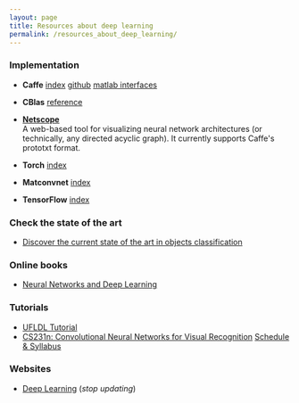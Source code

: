 ```yaml
---
layout: page
title: Resources about deep learning
permalink: /resources_about_deep_learning/
---
```


### Implementation
* **Caffe**
[index](http://caffe.berkeleyvision.org/) 
[github](https://github.com/BVLC/caffe) 
[matlab interfaces](http://caffe.berkeleyvision.org/tutorial/interfaces.html)  

* **CBlas**
[reference](https://developer.apple.com/library/mac/documentation/Accelerate/Reference/BLAS_Ref/)

* [**Netscope**](http://ethereon.github.io/netscope/quickstart.html)  
A web-based tool for visualizing neural network architectures (or technically, any directed acyclic graph). It currently supports Caffe's prototxt format.

* **Torch** 
[index](http://torch.ch/)

* **Matconvnet** 
[index](http://www.vlfeat.org/matconvnet/)

* **TensorFlow** 
[index](https://www.tensorflow.org/)



### Check the state of the art
* [Discover the current state of the art in objects classification](http://rodrigob.github.io/are_we_there_yet/build/classification_datasets_results.html)



### Online books
* [Neural Networks and Deep Learning](http://neuralnetworksanddeeplearning.com/)



### Tutorials
* [UFLDL Tutorial](http://ufldl.stanford.edu/tutorial/)
* [CS231n: Convolutional Neural Networks for Visual Recognition](http://cs231n.github.io/) [Schedule & Syllabus](http://cs231n.stanford.edu/syllabus.html)



### Websites
* [Deep Learning](http://deeplearning.net/)
  (*stop updating*)